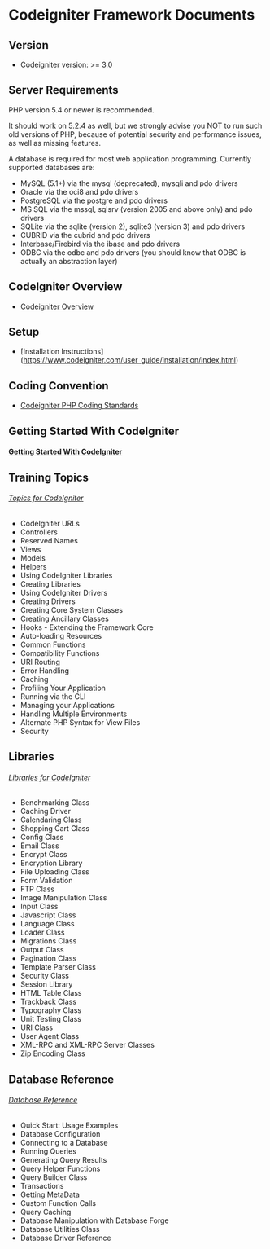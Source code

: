 # Codeigniter Framework Documents

## Version
- Codeigniter version: >= 3.0

## Server Requirements
  PHP version 5.4 or newer is recommended.

  It should work on 5.2.4 as well, but we strongly advise you NOT to run such old versions of PHP, because of potential security and performance issues, as well as missing features.

  A database is required for most web application programming. Currently supported databases are:

  - MySQL (5.1+) via the mysql (deprecated), mysqli and pdo drivers
  - Oracle via the oci8 and pdo drivers
  - PostgreSQL via the postgre and pdo drivers
  - MS SQL via the mssql, sqlsrv (version 2005 and above only) and pdo drivers
  - SQLite via the sqlite (version 2), sqlite3 (version 3) and pdo drivers
  - CUBRID via the cubrid and pdo drivers
  - Interbase/Firebird via the ibase and pdo drivers
  - ODBC via the odbc and pdo drivers (you should know that ODBC is actually an abstraction layer)

## CodeIgniter Overview
- [Codeigniter Overview](https://www.codeigniter.com/user_guide/overview/index.html)

## Setup
- [Installation Instructions] (https://www.codeigniter.com/user_guide/installation/index.html)

## Coding Convention
- [Codeigniter PHP Coding Standards](https://www.codeigniter.com/user_guide/general/styleguide.html)

## Getting Started With CodeIgniter
#### [Getting Started With CodeIgniter](https://www.codeigniter.com/user_guide/overview/getting_started.html)

## Training Topics
###### [Topics for CodeIgniter](https://www.codeigniter.com/user_guide/general/index.html)
  - CodeIgniter URLs
  - Controllers
  - Reserved Names
  - Views
  - Models
  - Helpers
  - Using CodeIgniter Libraries
  - Creating Libraries
  - Using CodeIgniter Drivers
  - Creating Drivers
  - Creating Core System Classes
  - Creating Ancillary Classes
  - Hooks - Extending the Framework Core
  - Auto-loading Resources
  - Common Functions
  - Compatibility Functions
  - URI Routing
  - Error Handling
  - Caching
  - Profiling Your Application
  - Running via the CLI
  - Managing your Applications
  - Handling Multiple Environments
  - Alternate PHP Syntax for View Files
  - Security

## Libraries
###### [Libraries for CodeIgniter](https://www.codeigniter.com/user_guide/libraries/index.html)
  - Benchmarking Class
  - Caching Driver
  - Calendaring Class
  - Shopping Cart Class
  - Config Class
  - Email Class
  - Encrypt Class
  - Encryption Library
  - File Uploading Class
  - Form Validation
  - FTP Class
  - Image Manipulation Class
  - Input Class
  - Javascript Class
  - Language Class
  - Loader Class
  - Migrations Class
  - Output Class
  - Pagination Class
  - Template Parser Class
  - Security Class
  - Session Library
  - HTML Table Class
  - Trackback Class
  - Typography Class
  - Unit Testing Class
  - URI Class
  - User Agent Class
  - XML-RPC and XML-RPC Server Classes
  - Zip Encoding Class
  

## Database Reference
###### [Database Reference](https://www.codeigniter.com/user_guide/database/index.html)
  - Quick Start: Usage Examples
  - Database Configuration
  - Connecting to a Database
  - Running Queries
  - Generating Query Results
  - Query Helper Functions
  - Query Builder Class
  - Transactions
  - Getting MetaData
  - Custom Function Calls
  - Query Caching
  - Database Manipulation with Database Forge
  - Database Utilities Class
  - Database Driver Reference
